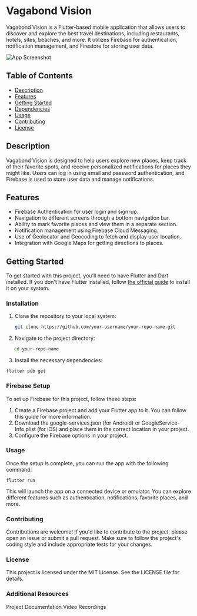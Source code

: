 # Vagabond Vision

Vagabond Vision is a Flutter-based mobile application that allows users to discover and explore the best travel destinations, including restaurants, hotels, sites, beaches, and more. It utilizes Firebase for authentication, notification management, and Firestore for storing user data.

![App Screenshot](screenshot.png) <!-- Replace with a screenshot of your app -->

## Table of Contents
- [Description](#description)
- [Features](#features)
- [Getting Started](#getting-started)
- [Dependencies](#dependencies)
- [Usage](#usage)
- [Contributing](#contributing)
- [License](#license)

## Description
Vagabond Vision is designed to help users explore new places, keep track of their favorite spots, and receive personalized notifications for places they might like. Users can log in using email and password authentication, and Firebase is used to store user data and manage notifications.

## Features
- Firebase Authentication for user login and sign-up.
- Navigation to different screens through a bottom navigation bar.
- Ability to mark favorite places and view them in a separate section.
- Notification management using Firebase Cloud Messaging.
- Use of Geolocator and Geocoding to fetch and display user location.
- Integration with Google Maps for getting directions to places.

## Getting Started
To get started with this project, you'll need to have Flutter and Dart installed. If you don't have Flutter installed, follow [the official guide](https://flutter.dev/docs/get-started/install) to install it on your system.

### Installation
1. Clone the repository to your local system:
   ```bash
   git clone https://github.com/your-username/your-repo-name.git
   ```
2. Navigate to the project directory:
```bash
   cd your-repo-name
```

3. Install the necessary dependencies:
```
flutter pub get
```
### Firebase Setup
To set up Firebase for this project, follow these steps:

1. Create a Firebase project and add your Flutter app to it. You can follow this guide for more information.
2. Download the google-services.json (for Android) or GoogleService-Info.plist (for iOS) and place them in the correct location in your project.
3. Configure the Firebase options in your project.

### Usage
Once the setup is complete, you can run the app with the following command:
```
flutter run
```
This will launch the app on a connected device or emulator. You can explore different features such as authentication, notifications, favorite places, and more.

### Contributing
Contributions are welcome! If you'd like to contribute to the project, please open an issue or submit a pull request. Make sure to follow the project's coding style and include appropriate tests for your changes.

### License
This project is licensed under the MIT License. See the LICENSE file for details.

### Additional Resources
Project Documentation
Video Recordings <!--Yet to add links-->
